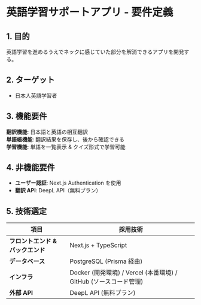 # 英語学習サポートアプリ - 要件定義

## 1. 目的
英語学習を進めるうえでネックに感じていた部分を解消できるアプリを開発する。

## 2. ターゲット
- 日本人英語学習者

## 3. 機能要件
**翻訳機能**: 日本語と英語の相互翻訳  
**単語帳機能**: 翻訳結果を保存し、後から確認できる  
**学習機能**: 単語を一覧表示 & クイズ形式で学習可能  

## 4. 非機能要件
- **ユーザー認証**: Next.js Authentication を使用  
- **翻訳 API**: DeepL API（無料プラン）  

## 5. 技術選定
| 項目          | 採用技術 |
|--------------|---------|
| **フロントエンド & バックエンド** | Next.js + TypeScript |
| **データベース** | PostgreSQL (Prisma 経由) |
| **インフラ** | Docker (開発環境) / Vercel (本番環境) / GitHub (ソースコード管理) |
| **外部 API** | DeepL API (無料プラン) |
